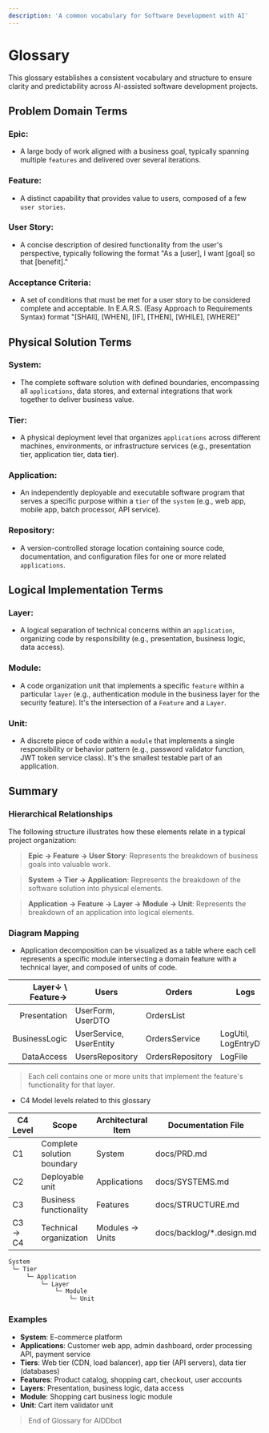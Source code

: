```yaml
---
description: 'A common vocabulary for Software Development with AI'
---
```


# Glossary

This glossary establishes a consistent vocabulary and structure to ensure clarity and predictability across AI-assisted software development projects.

## Problem Domain Terms

### Epic: 
- A large body of work aligned with a business goal, typically spanning multiple `features` and delivered over several iterations.

### Feature: 
- A distinct capability that provides value to users, composed of a few `user stories`.

### User Story: 
- A concise description of desired functionality from the user's perspective, typically following the format "As a [user], I want [goal] so that [benefit]."

### Acceptance Criteria:
- A set of conditions that must be met for a user story to be considered complete and acceptable. In E.A.R.S. (Easy Approach to Requirements Syntax) format "[SHAll], [WHEN], [IF], [THEN], [WHILE], [WHERE]"

## Physical Solution Terms

### System: 
- The complete software solution with defined boundaries, encompassing all `applications`, data stores, and external integrations that work together to deliver business value.

### Tier: 
- A physical deployment level that organizes `applications` across different machines, environments, or infrastructure services (e.g., presentation tier, application tier, data tier).

### Application: 
- An independently deployable and executable software program that serves a specific purpose within a `tier` of the `system` (e.g., web app, mobile app, batch processor, API service).

### Repository: 
- A version-controlled storage location containing source code, documentation, and configuration files for one or more related `applications`.

## Logical Implementation Terms

### Layer: 
- A logical separation of technical concerns within an `application`, organizing code by responsibility (e.g., presentation, business logic, data access).

### Module: 
- A code organization unit that implements a specific `feature` within a particular `layer` (e.g., authentication module in the business layer for the security feature). It's the intersection of a `Feature` and a `Layer`.

### Unit: 
- A discrete piece of code within a `module` that implements a single responsibility or behavior pattern (e.g., password validator function, JWT token service class). It's the smallest testable part of an application.


## Summary

### Hierarchical Relationships

The following structure illustrates how these elements relate in a typical project organization:

> **Epic → Feature → User Story**: Represents the breakdown of business goals into valuable work.

> **System → Tier → Application**: Represents the breakdown of the software solution into physical elements.

> **Application → Feature → Layer → Module → Unit**: Represents the breakdown of an application into logical elements.


### Diagram Mapping

- Application decomposition can be visualized as a table where each cell represents a specific module intersecting a domain feature with a technical layer, and composed of units of code.

| Layer↓ \ Feature→ | Users                   | Orders           | Logs                 |
| ----------------: | ----------------------- | ---------------- | -------------------- |
|      Presentation | UserForm, UserDTO       | OrdersList       |                      |
|     BusinessLogic | UserService, UserEntity | OrdersService    | LogUtil, LogEntryDTO |
|        DataAccess | UsersRepository         | OrdersRepository | LogFile              |

> Each cell contains one or more units that implement the feature's functionality for that layer.

- C4 Model levels related to this glossary

| C4 Level | Scope                      | Architectural Item | Documentation File       |
| -------- | -------------------------- | ------------------ | ------------------------ |
| C1       | Complete solution boundary | System             | docs/PRD.md              |
| C2       | Deployable unit            | Applications       | docs/SYSTEMS.md          |
| C3       | Business functionality     | Features           | docs/STRUCTURE.md        |
| C3 → C4  | Technical organization     | Modules  → Units   | docs/backlog/*.design.md |

```txt
System
 └─ Tier
     └─ Application
         └─ Layer
             └─ Module
                 └─ Unit
```

### Examples

- **System**: E-commerce platform
- **Applications**: Customer web app, admin dashboard, order processing API, payment service
- **Tiers**: Web tier (CDN, load balancer), app tier (API servers), data tier (databases)
- **Features**: Product catalog, shopping cart, checkout, user accounts
- **Layers**: Presentation, business logic, data access
- **Module**: Shopping cart business logic module
- **Unit**: Cart item validator unit

> End of Glossary for AIDDbot